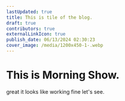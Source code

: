 ```yaml
---
lastUpdated: true
title: This is tile of the blog.
draft: true
contributors: true
externalLinkIcon: true
publish_date: 06/13/2024 02:30:23
cover_image: /media/1200x450-1-.webp
---
```

# T﻿his is Morning Show.

g﻿reat it looks like working fine let's see.

<!-- ![Alt Text](/media/datingscout-eilgcow5yzu-unsplash.jpg "Image title") -->